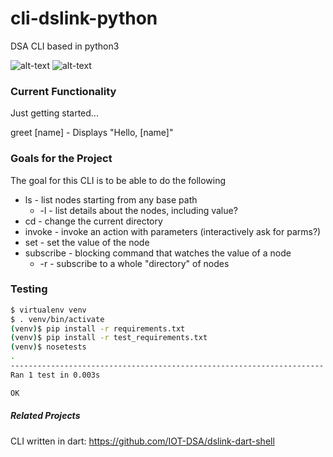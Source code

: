 # cli-dslink-python
DSA CLI based in python3

![alt-text][coverage]
![alt-text][travis]

### Current Functionality
Just getting started...

greet [name] - Displays "Hello, [name]"

### Goals for the Project
The goal for this CLI is to be able to do the following
* ls - list nodes starting from any base path
    * -l - list details about the nodes, including value?
* cd - change the current directory
* invoke - invoke an action with parameters (interactively ask for parms?)
* set - set the value of the node
* subscribe - blocking command that watches the value of a node
    * -r - subscribe to a whole "directory" of nodes

### Testing
```bash
$ virtualenv venv
$ . venv/bin/activate
(venv)$ pip install -r requirements.txt
(venv)$ pip install -r test_requirements.txt
(venv)$ nosetests
.
----------------------------------------------------------------------
Ran 1 test in 0.003s

OK
```

##### Related Projects
CLI written in dart: https://github.com/IOT-DSA/dslink-dart-shell

[coverage]: https://codecov.io/gh/bharkreader/cli-dslink-python/coverage.svg?branch=develop "coverage"
[travis]: https://travis-ci.org/bharkreader/cli-dslink-python.svg?branch=develop "travis"
